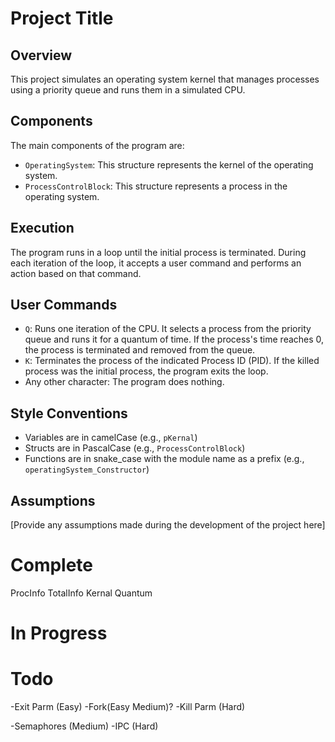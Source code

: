 # Project Title

## Overview

This project simulates an operating system kernel that manages processes using a priority queue and runs them in a simulated CPU.

## Components

The main components of the program are:

- `OperatingSystem`: This structure represents the kernel of the operating system.
- `ProcessControlBlock`: This structure represents a process in the operating system.

## Execution

The program runs in a loop until the initial process is terminated. During each iteration of the loop, it accepts a user command and performs an action based on that command.

## User Commands

- `Q`: Runs one iteration of the CPU. It selects a process from the priority queue and runs it for a quantum of time. If the process's time reaches 0, the process is terminated and removed from the queue.
- `K`: Terminates the process of the indicated Process ID (PID). If the killed process was the initial process, the program exits the loop.
- Any other character: The program does nothing.

## Style Conventions

- Variables are in camelCase (e.g., `pKernal`)
- Structs are in PascalCase (e.g., `ProcessControlBlock`)
- Functions are in snake_case with the module name as a prefix (e.g., `operatingSystem_Constructor`)

## Assumptions

[Provide any assumptions made during the development of the project here]

# Complete
ProcInfo
TotalInfo
Kernal
Quantum 
# In Progress

 # Todo
 -Exit Parm (Easy)
 -Fork(Easy Medium)?
 -Kill Parm (Hard)

 -Semaphores (Medium)
 -IPC (Hard)